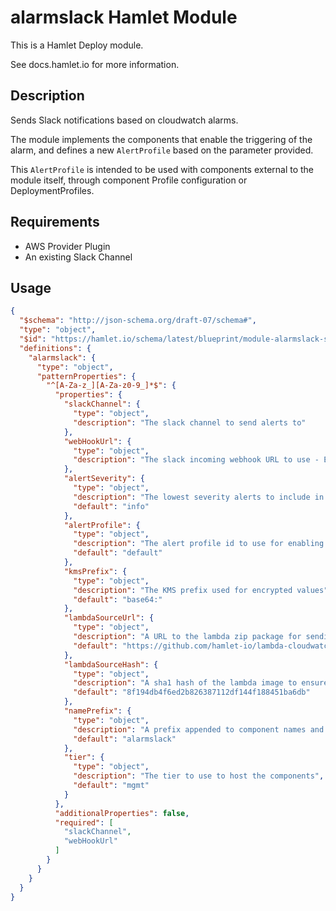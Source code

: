 # alarmslack Hamlet Module

This is a Hamlet Deploy module.

See docs.hamlet.io for more information.

## Description
Sends Slack notifications based on cloudwatch alarms.

The module implements the components that enable the triggering of the alarm, and defines a new `AlertProfile` based on the parameter provided. 

This `AlertProfile` is intended to be used with components external to the module itself, through component Profile configuration or DeploymentProfiles.

## Requirements
- AWS Provider Plugin
- An existing Slack Channel

## Usage
```json
{
  "$schema": "http://json-schema.org/draft-07/schema#",
  "type": "object",
  "$id": "https://hamlet.io/schema/latest/blueprint/module-alarmslack-schema.json",
  "definitions": {
    "alarmslack": {
      "type": "object",
      "patternProperties": {
        "^[A-Za-z_][A-Za-z0-9_]*$": {
          "properties": {
            "slackChannel": {
              "type": "object",
              "description": "The slack channel to send alerts to"
            },
            "webHookUrl": {
              "type": "object",
              "description": "The slack incoming webhook URL to use - Encryption is recommended"
            },
            "alertSeverity": {
              "type": "object",
              "description": "The lowest severity alerts to include in notifications",
              "default": "info"
            },
            "alertProfile": {
              "type": "object",
              "description": "The alert profile id to use for enabling notifications",
              "default": "default"
            },
            "kmsPrefix": {
              "type": "object",
              "description": "The KMS prefix used for encrypted values",
              "default": "base64:"
            },
            "lambdaSourceUrl": {
              "type": "object",
              "description": "A URL to the lambda zip package for sending alerts",
              "default": "https://github.com/hamlet-io/lambda-cloudwatch-slack/releases/download/v1.1.0/cloudwatch-slack.zip"
            },
            "lambdaSourceHash": {
              "type": "object",
              "description": "A sha1 hash of the lambda image to ensure its the right one",
              "default": "8f194db4f6ed2b826387112df144f188451ba6db"
            },
            "namePrefix": {
              "type": "object",
              "description": "A prefix appended to component names and deployment units to ensure uniquness",
              "default": "alarmslack"
            },
            "tier": {
              "type": "object",
              "description": "The tier to use to host the components",
              "default": "mgmt"
            }
          },
          "additionalProperties": false,
          "required": [
            "slackChannel",
            "webHookUrl"
          ]
        }
      }
    }
  }
}
```